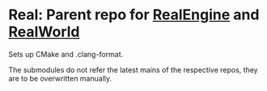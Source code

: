 # Real: Parent repo for [RealEngine](https://github.com/ZADNE/RealEngine) and [RealWorld](https://github.com/ZADNE/RealWorld)

Sets up CMake and .clang-format.

The submodules do not refer the latest mains of the respective repos, they are to be overwritten manually.